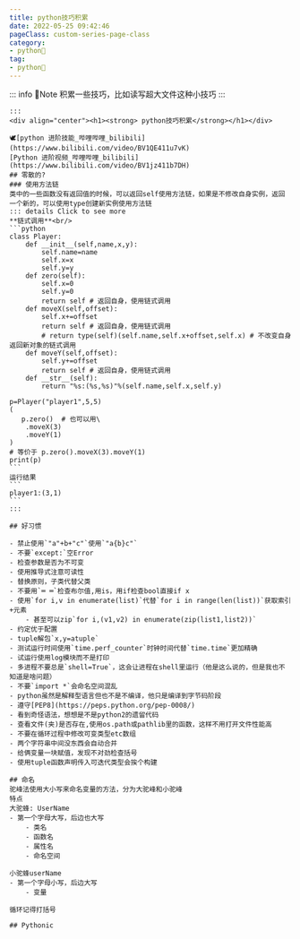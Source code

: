 ```yaml
---
title: python技巧积累
date: 2022-05-25 09:42:46
pageClass: custom-series-page-class
category:
- python🐍
tag:
- python🐍
---
```

::: info 📝Note
积累一些技巧，比如读写超大文件这种小技巧
:::
<!-- more -->
````toc
:::
<div align="center"><h1><strong> python技巧积累</strong></h1></div>

🕊[python 进阶技能_哔哩哔哩_bilibili](https://www.bilibili.com/video/BV1QE411u7vK)  
[Python 进阶视频_哔哩哔哩_bilibili](https://www.bilibili.com/video/BV1jz411b7DH)  
## 零散的?
### 使用方法链
类中的一些函数没有返回值的时候，可以返回self使用方法链，如果是不修改自身实例，返回一个新的，可以使用type创建新实例使用方法链  
::: details Click to see more
**链式调用**<br/>
```python
class Player:  
    def __init__(self,name,x,y):  
        self.name=name  
        self.x=x  
        self.y=y  
    def zero(self):  
        self.x=0  
        self.y=0  
        return self # 返回自身，使用链式调用  
    def moveX(self,offset):  
        self.x+=offset  
        return self # 返回自身，使用链式调用  
        # return type(self)(self.name,self.x+offset,self.x) # 不改变自身返回新对象的链式调用  
    def moveY(self,offset):  
        self.y+=offset  
        return self # 返回自身，使用链式调用  
    def __str__(self):  
        return "%s:(%s,%s)"%(self.name,self.x,self.y)  
  
p=Player("player1",5,5)  
(  
   p.zero()  # 也可以用\
    .moveX(3)  
    .moveY(1)  
)  
# 等价于 p.zero().moveX(3).moveY(1)
print(p)
```
运行结果
```
player1:(3,1)
```
:::

## 好习惯

- 禁止使用`"a"+b+"c"`使用`"a{b}c"`
- 不要`except:`空Error
- 检查参数是否为不可变
- 使用推导式注意可读性
- 替换原则，子类代替父类
- 不要用`═ ═`检查布尔值,用is，用if检查bool直接if x
- 使用`for i,v in enumerate(list)`代替`for i in range(len(list))`获取索引+元素
    - 甚至可以zip`for i,(v1,v2) in enumerate(zip(list1,list2))`
- 约定优于配置
- tuple解包`x,y=atuple`
- 测试运行时间使用`time.perf_counter`时钟时间代替`time.time`更加精确
- 试运行使用log模块而不是打印
- 多进程不要总是`shell=True`，这会让进程在shell里运行（他是这么说的，但是我也不知道是啥问题）
- 不要`import *`会命名空间混乱
- python虽然是解释型语言但也不是不编译，他只是编译到字节码阶段
- 遵守[PEP8](https://peps.python.org/pep-0008/)  
- 看到奇怪语法，想想是不是python2的遗留代码
- 查看文件(夹)是否存在,使用os.path或pathlib里的函数，这样不用打开文件性能高
- 不要在循环过程中修改可变类型etc数组
- 两个字符串中间没东西会自动合并
- 给俩变量一块赋值，发现不对劲检查括号
- 使用tuple函数声明传入可迭代类型会挨个构建

## 命名
驼峰法使用大小写来命名变量的方法，分为大驼峰和小驼峰  
特点
大驼蜂: UserName
- 第一个字母大写，后边也大写
    - 类名
    - 函数名
    - 属性名
    - 命名空间

小驼蜂userName
- 第一个字母小写，后边大写
    - 变量  

循环记得打括号

## Pythonic


